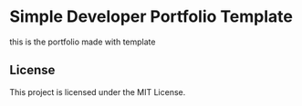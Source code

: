 # Simple Developer Portfolio Template
this is the portfolio made with template

## License

This project is licensed under the MIT License.

